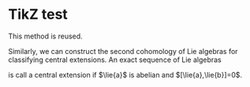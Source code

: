 # TikZ test

This method is reused.


Similarly, we can construct the second cohomology of Lie algebras for classifying central extensions.
An exact sequence of Lie algebras
<center>
<script type="text/tikz">
\usepackage{tikz-cd}
\begin{document}
\begin{tikzcd}
    1 \arrow[r] & A \arrow[r, "\iota"] & B \arrow[r, "\pi"] & C \arrow[r] \arrow[l, "\sigma", bend left] & 1
\end{tikzcd}
\end{document}
</script>
</center>
is call a central extension if $\lie{a}$ is abelian and $[\lie{a},\lie{b}]=0$.


